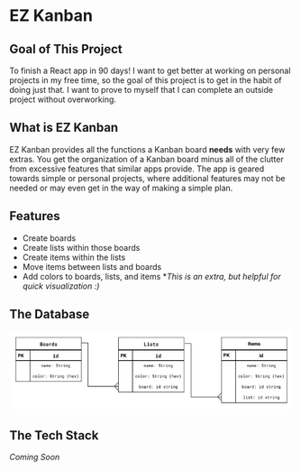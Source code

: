 # EZ Kanban

## Goal of This Project
To finish a React app in 90 days! I want to get better at working on personal projects in my free time, so the goal of this project is to get in the habit of doing just that. I want to prove to myself that I can complete an outside project without overworking.

## What is EZ Kanban
EZ Kanban provides all the functions a Kanban board **needs** with very few extras. You get the organization of a Kanban board minus all of the clutter from excessive features that similar apps provide. The app is geared towards simple or personal projects, where additional features may not be needed or may even get in the way of making a simple plan.

## Features
- Create boards
- Create lists within those boards
- Create items within the lists
- Move items between lists and boards
- Add colors to boards, lists, and items **This is an extra, but helpful for quick visualization :)*

## The Database
![Database Design](/readme_assets/database_design.png)

## The Tech Stack
*Coming Soon*